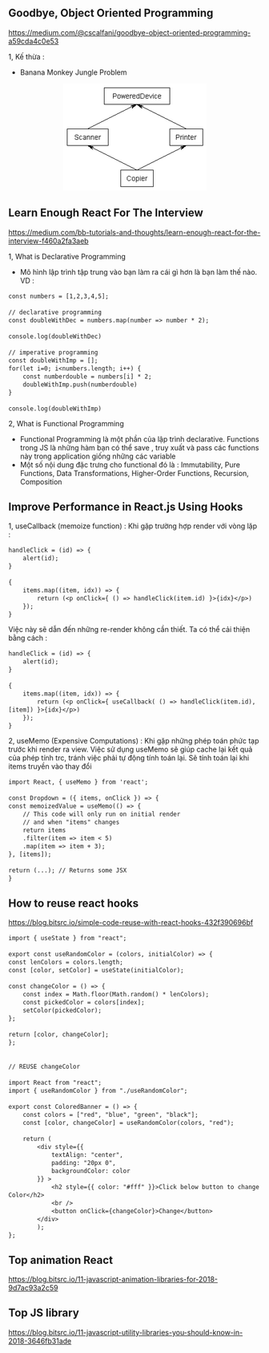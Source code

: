 ## Goodbye, Object Oriented Programming

https://medium.com/@cscalfani/goodbye-object-oriented-programming-a59cda4c0e53

1, Kế thừa :
* Banana Monkey Jungle Problem 

<p align='center'>
<img src="https://raw.githubusercontent.com/ttlpta/ttlpta.github.io/master/imgs/1.png">
</p>


## Learn Enough React For The Interview

https://medium.com/bb-tutorials-and-thoughts/learn-enough-react-for-the-interview-f460a2fa3aeb

1, What is Declarative Programming
* Mô hình lập trình tập trung vào bạn làm ra cái gì hơn là bạn làm thế nào. 
VD : 

>
    const numbers = [1,2,3,4,5];

    // declarative programming
    const doubleWithDec = numbers.map(number => number * 2);

    console.log(doubleWithDec)

    // imperative programming
    const doubleWithImp = [];
    for(let i=0; i<numbers.length; i++) {
        const numberdouble = numbers[i] * 2;
        doubleWithImp.push(numberdouble)
    }

    console.log(doubleWithImp)

2, What is Functional Programming
* Functional Programming là một phần của lập trình declarative. Functions trong JS là những hàm bạn có thể save , truy xuất và pass các functions này trong application giống những các variable
* Một số nội dung đặc trưng cho functional đó là : Immutability, Pure Functions, Data Transformations, Higher-Order Functions, Recursion, Composition


## Improve Performance in React.js Using Hooks
1, useCallback (memoize function) : Khi gặp trường hợp render với vòng lặp : 
>
    handleClick = (id) => {
        alert(id);
    }

    {
        items.map((item, idx)) => {
            return (<p onClick={ () => handleClick(item.id) }>{idx}</p>)
        });
    }


Việc này sẽ dẫn đến những re-render không cần thiết. Ta có thể cải thiện bằng cách : 

>
    handleClick = (id) => {
        alert(id);
    }

    {
        items.map((item, idx)) => {
            return (<p onClick={ useCallback( () => handleClick(item.id), [item]) }>{idx}</p>)
        });
    }

2, useMemo (Expensive Computations) : Khi gặp những phép toán phức tạp trước khi render ra view. Việc sử dụng useMemo sẽ giúp cache lại kết quả của phép tính trc, tránh việc phải tự động tính toán lại. Sẽ tính toán lại khi items truyền vào thay đổi
>
    import React, { useMemo } from 'react';

    const Dropdown = ({ items, onClick }) => {
    const memoizedValue = useMemo(() => {
        // This code will only run on initial render
        // and when "items" changes
        return items
        .filter(item => item < 5)
        .map(item => item + 3);
    }, [items]);
    
    return (...); // Returns some JSX
    }

## How to reuse react hooks
https://blog.bitsrc.io/simple-code-reuse-with-react-hooks-432f390696bf
>
    import { useState } from "react";

    export const useRandomColor = (colors, initialColor) => {
    const lenColors = colors.length;
    const [color, setColor] = useState(initialColor);

    const changeColor = () => {
        const index = Math.floor(Math.random() * lenColors);
        const pickedColor = colors[index];
        setColor(pickedColor);
    };

    return [color, changeColor];
    };


    // REUSE changeColor

    import React from "react";
    import { useRandomColor } from "./useRandomColor";

    export const ColoredBanner = () => {
        const colors = ["red", "blue", "green", "black"];
        const [color, changeColor] = useRandomColor(colors, "red");

        return (
            <div style={{
                textAlign: "center",
                padding: "20px 0",
                backgroundColor: color
            }} >
                <h2 style={{ color: "#fff" }}>Click below button to change Color</h2>
                <br />
                <button onClick={changeColor}>Change</button>
            </div>
            );
    };


## Top animation React
https://blog.bitsrc.io/11-javascript-animation-libraries-for-2018-9d7ac93a2c59

## Top JS library
https://blog.bitsrc.io/11-javascript-utility-libraries-you-should-know-in-2018-3646fb31ade



